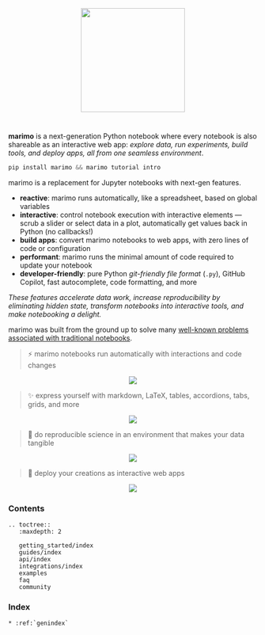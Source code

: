 <p align="center" style="margin-top: 40px; margin-bottom: 40px;">
  <img src="_static/marimo-logotype-thick.svg" width="210px">
</p>

**marimo** is a next-generation Python notebook where every notebook is
also shareable as an interactive web app: _explore data, run
experiments, build tools, and deploy apps, all from one seamless
environment_.

```python
pip install marimo && marimo tutorial intro
```

marimo is a replacement for Jupyter notebooks with next-gen features.

- **reactive**: marimo runs automatically, like a spreadsheet, based on global variables
- **interactive**: control notebook execution with interactive elements — scrub a slider or select data in a plot, automatically get values back in Python (no callbacks!)
- **build apps**: convert marimo notebooks to web apps, with zero lines of code or configuration
- **performant**: marimo runs the
  minimal amount of code required to update your notebook
- **developer-friendly**: pure Python _git-friendly file format_ (`.py`), GitHub Copilot, fast autocomplete, code formatting, and more

_These features accelerate data work, increase reproducibility by eliminating
hidden state, transform notebooks into interactive tools, and make notebooking
a delight._

marimo was built from the ground up to solve many <a
href="/faq.html#faq-jupyter">well-known problems associated with traditional
notebooks</a>.

> ⚡ marimo notebooks run automatically with interactions and code changes

<div align="center">
<figure>
<img src="/_static/readme-ui.gif"/>
</figure>
</div>

> ✨ express yourself with markdown, LaTeX, tables, accordions, tabs, grids, and more

<div align="center">
<figure>
<img src="/_static/outputs.gif"/>
</figure>
</div>

> 🔬 do reproducible science in an environment that makes your data tangible

<div align="center">
<figure>
<img src="/_static/faq-marimo-ui.gif"/>
</figure>
</div>

> 🚀 deploy your creations as interactive web apps

<div align="center">
<figure>
<img src="/_static/docs-intro-app.gif"/>
</figure>
</div>

<h3>Contents</h3>

```{eval-rst}
.. toctree::
   :maxdepth: 2

   getting_started/index
   guides/index
   api/index
   integrations/index
   examples
   faq
   community
```

<h3>Index</h3>

```{eval-rst}
* :ref:`genindex`
```
